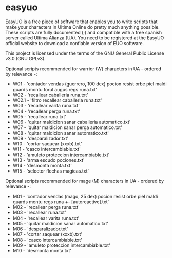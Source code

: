 # easyuo
EasyUO is a free piece of software that enables you to write scripts that make your characters in Ultima Online do pretty much anything possible. These scripts are fully documented (;) and compatible with a free spanish server called Ultima Alianza (UA). You need to be registered at the EasyUO official website to download a confiable version of EUO software.

This project is licensed under the terms of the GNU General Public License v3.0 (GNU GPLv3).

Optional scripts recommended for warrior (W) characters in UA - ordered by relevance -:

- W01 - 'contador vendas (guerrero, 100 dex) pocion resist orbe piel maldi guards montu forul augus regs runa.txt'
- W02 - 'recallear caballeria runa.txt'
- W02.1 - 'filtro recallear caballeria runa.txt'
- W03 - 'recallear varita runa.txt'
- W04 - 'recallear perga runa.txt'
- W05 - 'recallear runa.txt'
- W06 - 'quitar maldicion sanar caballeria automatico.txt'
- W07 - 'quitar maldicion sanar perga automatico.txt'
- W08 - 'quitar maldicion sanar automatico.txt'
- W09 - 'desparalizador.txt'
- W10 - 'cortar saquear (xxxb).txt'
- W11 - 'casco intercambiable.txt'
- W12 - 'amuleto proteccion intercambiable.txt'
- W13 - 'arma escudo pociones.txt'
- W14 - 'desmonta monta.txt'
- W15 - 'selector flechas magicas.txt'

Optional scripts recommended for mage (M) characters in UA - ordered by relevance -:

- M01 - 'contador vendas (mago, 25 dex) pocion resist orbe piel maldi guards montu regs runa +- [autoreactive].txt'
- M02 - 'recallear perga runa.txt'
- M03 - 'recallear runa.txt'
- M04 - 'recallear varita runa.txt'
- M05 - 'quitar maldicion sanar automatico.txt'
- M06 - 'desparalizador.txt'
- M07 - 'cortar saquear (xxxb).txt'
- M08 - 'casco intercambiable.txt'
- M09 - 'amuleto proteccion intercambiable.txt'
- M10 - 'desmonta monta.txt'
